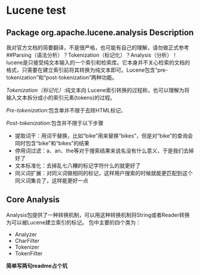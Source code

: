 Lucene test
===========

## Package org.apache.lucene.analysis Description
我对官方文档的简要翻译，不是很严格，也可能有自己的理解，请勿做正式参考
##Parsing（语法分析）？Tokenization（标记化）？Analysis（分析）！
lucene是只接受纯文本输入的一个索引和检索库。它本身并不关心检索的文档的格式，只需要在建立索引前将其转换为纯文本即可。Lucene包含“pre-tokenization”和“post-tokenization”两种功能。

*Tokenization（标记化）*:纯文本向 Lucene索引转换的过程称，也可以理解为将输入文本拆分成小的索引元素(tokens)的过程。 
 
*Pre-tokenization*:包含单并不限于去除HTML标记、  

*Post-tokenization*:包含并不限于以下步骤
* 提取词干：用词干替换，比如“bike”用来替换“bikes”，但是对“bike”的查询会同时包含“bike”和“bikes”的结果  
* 停用词过滤：a、an、the等对于搜索结果来说名没有什么意义，于是我们去掉好了
* 文本标准化：去掉乱七八糟的标记字符什么的就更好了  
* 同义词扩展：对同义词做相同的标记，这样用户搜索的时候就能更匹配到这个同义词集合了，这样能更好一点   
 
## Core Analysis 
Analysis包提供了一种转换机制，可以用这种转换机制将String或者Reader转换为可以被Lucene建立索引的标记。
包中主要的四个类为：
* Analyzer
* CharFilter
* Tokenizer
* TokenFilter

**简单写两句readme占个坑**





